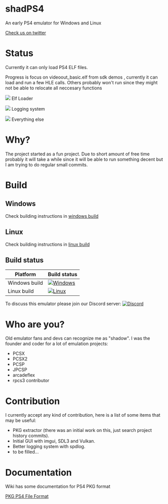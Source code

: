 # shadPS4

An early PS4 emulator for Windows and Linux


[Check us on twitter](https://twitter.com/shadps4 "Check us on twitter")

# Status

Currently it can only load PS4 ELF files.

Progress is focus on videoout_basic.elf from sdk demos , currently it can load and run a few HLE calls. Others probably won't run since they might not be able to relocate all neccesary functions

![](https://geps.dev/progress/60) Elf Loader

![](https://geps.dev/progress/20) Logging system

![](https://geps.dev/progress/10) Everything else

# Why?

The project started as a fun project. Due to short amount of free time probably it will take a while since it will be able to run something decent but I am trying to do regular small commits.

# Build

## Windows

Check building instructions in [windows build](https://github.com/georgemoralis/shadPS4/blob/main/documents/building-windows.md)

## Linux

Check building instructions in [linux build](https://github.com/georgemoralis/shadPS4/blob/main/documents/linux_building.md)

## Build status

|Platform|Build status|
|--------|------------|
|Windows build|[![Windows](https://github.com/georgemoralis/shadPS4/actions/workflows/windows.yml/badge.svg)](https://github.com/georgemoralis/shadPS4/actions/workflows/windows.yml)
|Linux build|[![Linux](https://github.com/georgemoralis/shadPS4/actions/workflows/linux.yml/badge.svg)](https://github.com/georgemoralis/shadPS4/actions/workflows/linux.yml)


To discuss this emulator please join our Discord server: [![Discord](https://img.shields.io/discord/1080089157554155590)](https://discord.gg/MyZRaBngxA)

# Who are you?

Old emulator fans and devs can recognize me as "shadow". I was the founder and coder for a lot of emulation projects:
* PCSX
* PCSX2
* PCSP
* JPCSP
* arcadeflex
* rpcs3 contributor

# Contribution

I currently accept any kind of contribution, here is a list of some items that may be useful:

* PKG extractor (there was an initial work on this, just search project history commits).
* Initial GUI with imgui, SDL3 and Vulkan.
* Better logging system with spdlog.
* to be filled...

# Documentation

Wiki has some documentation for PS4 PKG format

[PKG PS4 File Format](https://github.com/georgemoralis/shadPS4/wiki/PKG-Information "PKG PS4 File Format")

